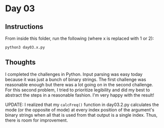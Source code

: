 # Day 03

## Instructions

From inside this folder, run the following (where x is replaced with 1 or 2):

`python3 day03.x.py`

## Thoughts

I completed the challenges in Python. Input parsing was easy today because it was just a bunch of binary strings. The first challenge was reasonable enough but there was a lot going on in the second challenge. For this second problem, I tried to prioritize legibility and did my best to abstract the steps in a reasonable fashion. I'm very happy with the result!

UPDATE: I realized that my `calcFreq()` function in day03.2.py calculates the mode (or the opposite of mode) at every index position of the argument's binary strings when all that is used from that output is a single index. Thus, there is room for improvement.
